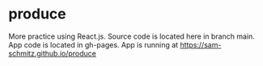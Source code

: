 # produce
More practice using React.js. Source code is located here in branch main. App code is located in gh-pages. 
App is running at https://sam-schmitz.github.io/produce
